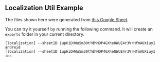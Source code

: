 ## Localization Util Example

The files shown here were generated from [this Google Sheet](https://docs.google.com/spreadsheets/d/1upHiDHWu5m30tYdhMDP4GXheOWUE4r3VrHfmAUXiuyI).

You can try it yourself by running the following command. It will create an `exports` folder in your current directory.

    [localization] --sheetID 1upHiDHWu5m30tYdhMDP4GXheOWUE4r3VrHfmAUXiuyI android
    [localization] --sheetID 1upHiDHWu5m30tYdhMDP4GXheOWUE4r3VrHfmAUXiuyI ios
